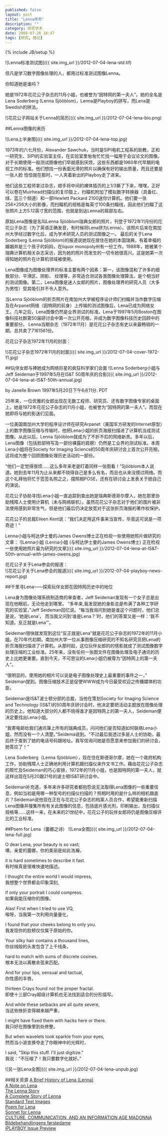 ```yaml
---
published: false
layout: post
title: "Lenna传奇"
description: ""
category: 研究学术
date: 2008-07-26 16:47
tags: [研究, 摘记]
---
```

{% include JB/setup %}

![Lenna标准测试图]({{ site.img_url }}/2012-07-04-lena-std.tif)

但凡是学习数字图像处理的人，都用过标准测试图像Lenna。

你知道她是谁吗？
她是1972年花花公子杂志的11月小姐，也被誉为“因特网的第一夫人”。她的全名是Lena Soderberg (Lenna Sjööblom)，Lenna是Playboy的拼写，而Lena是Swedish的拼法。

<!--more-->

![花花公子网站关于Lenna的简历]({{ site.img_url }}/2012-07-04-lena-bio.png)


##Lenna图像的来历

![Lena上半身图]({{ site.img_url }}/2012-07-04-lena-top.jpg)
1973年的六七月份，Alexander Sawchuk，当时是SIPI电机工程系的助教，正和一研究生、SIPI的实验室主任，在实验室里匆匆忙忙找一幅用于会议论文的图像。对于长期使用一般测试图像他们早就感到厌烦，这些东西都是1960年代早期的电视工作的标准。他们想找一份表面光滑的照片以确保有好的输出质量，而且还要是一张人脸恰恰就在那时，一人夹着新出的Playboy走了进来。
他们这些工程师拿过杂志，顺手将中间的裸体插页的上1/3撕了下来，嘿嘿，正好可以卷在Muirhead扫描仪的复印鼓上，扫瞄机附加了模拟数字转换器（具备红、绿、蓝三个频道）和一部Hewlett Packard 2100迷你计算机。他们要一张256×256大小的影像，而扫瞄机的规格是每英寸100条扫瞄线，因此他们扫瞄了这张照片上方5.12英寸宽的范围，也就是到达Lenna的肩部左右。
原始Lena图像是名叫Lenna Sjööblom瑞典女郎的照片，刊登于1972年11月份的花花公子杂志（为了英语正确发音，有时候将Lena拼为Lenna）。该照片后来在南加州大学经过数字化后，成为学术研究人员的测试图像之一。最后的关于Lena Soderberg (Lenna Sjööblom)的报道说她现在居住在她的本国瑞典，有着幸福的婚姻并是三个孩子的妈妈，在liquor monopoly州有一份工作。1988年，她被某个瑞典计算机相关杂志采访，因为她的照片而发生的一切令她很高兴。这是她第一次得知她的照片在计算机领域被使用。
Lena图像成为图像处理界的标准主要有两个因素：第一，该图像混和了许多的细致部分、平滑区、阴影、 纹理等，非常适合测试各类图像处理算法，是个相当好的测试图像。第二，Lena图像是迷人女郎的照片，图像处理界的研究人员（大多为男性）受其吸引并不令人意外。
当Lenna Sjööblom的折页照片在南加州大学被程序设计师们扫瞄并当作数字压缩及在Arpanet网络（因特网的前身）上传输的测试图像后，Lena已成为网络女王。几年之后，Lena图像仍然是业界测试的标准。Lena于1997年5月Boston在图像科技社群第50届研讨会中第一次公开亮相，并成为数字图像科技历史回顾中的重要部分。Lenna当期杂志（1972年11月）是花花公子杂志有史以来最畅销的一期，总共卖了7161561份。

花花公子杂志1972年11月的封面：![花花公子杂志1972年11月的封面]({{ site.img_url }}/2012-07-04-cover-1972-11.jpg)

##玩伴女郎与捧她成为网络巨星的疯狂科学家们会面
![Lenna Soderberg小姐与Jeff Seideman于1997年5月在IS&T 50周年庆的合影]({{ site.img_url }}/2012-07-04-lena-at-IS&T-50th-annual.jpg)
by Janelle Brown  1997年5月20日下午6点11分. PDT 25年来，一位优雅的女郎出现在无数工程师、研究员、还有数字图像专家的桌面上。她是1972年花花公子杂志的11月小姐，也被誉为“因特网的第一夫人”。而现在她即将与她的影迷们见面。
一位美国南加州大学的程序设计师在研究Arpanet（美国军方研发的Internet原型）上的数字图像压缩与传输时，他把Lena小姐的折页海报扫描进了计算机当成测试图像。从此以后，Lenna Sjööblom就成为了不折不扣的网络新贵。多年以后，Lena图像（包括脸部特写及一部份裸露的肩膀）仍然是工业界的测试标准。本周Lena小姐将在Society for Imaging Science的50周年庆研讨会上首次公开亮相，这将成为整个回顾图像处理历史活动的一部份。
“他们一定觉得很烦……这么多年来老是盯着同样一张图看！”Sjööblom本人说道。她到去年11月为止从来都不晓得自己是多么有名，而且也从来没摸过网络。而这个礼拜他将忙于签签名照之之，摆照相POSE，还有在研讨会上发表关于她自己的演说。
花花公子协助寻找Lena小姐一直追踪到查出她是瑞典斯德哥尔摩人，她在那里协助残障人士使用计算机（未与网络联机）。虽然花花公子杂志对于他们的图片被非法使用感到非常生气，但是他们最后仍决定放宽对于这张折页海报的著作权保护。
花花公子的总裁Eileen Kent说：“我们决定用这件事来当宣传，毕竟这可说是一项奇迹！”

Lenna小姐与柯达伊士曼的James Owens博士正在检视一些使用她照片做研究的文章：
![Lenna小姐 (Lenna小姐 (与柯达伊士曼的James Owens博士) 正在检视一些使用她照片最为研究的文章]({{ site.img_url }}/2012-07-04-lena-at-IS&T-50th-annual-with-james-owens.jpg)

花花公子关于Lena参会的报道：  
![花花公子关于Lena参会的报道]({{ site.img_url }}/2012-07-04-playboy-news-report.jpg)
##千里寻Lena——探索玩伴女郎在因特网历史中的地位Lena身为图像处理系统制造商的审查者，Jeff Seideman发现有一个女子总是出现在他眼前，无论他走到哪里。“多年来,我发现她的身影总是布满了各种工学研究的实验室，”Jeff Seideman回忆说。“每当我询问到她是谁这个问题时，他们总是说，‘她是Lena’， 而当我又问到‘谁是Lena？’时，他们的答案又是一样：‘我不知道。反正就是Lena’”。
Seideman很快就发现到这位“反正就是Lena”就是花花公子杂志的1972年的11月小姐。在70年代初期，南加州大学一位从事图像压缩研究的不知名研究员把Lena的折页海报扫描进了计算机。从那时起，这位玩伴女郎的的倩影就成了测试图像数字处理压缩的工业标准。25年来，没有任何一张图文件在图像处理及电子通讯的历史上比她更重要。直到今天，不可思议的Lena小姐仍被尊为“因特网上的第一夫人”。
“很明显的，使用她的相片可以说是电子图像处理史上最重要的事件之一，” Seideman提到。图像压缩技术正是促使WWW成为今日最受欢迎之传播媒体的功臣。
Seideman是IS&T波士顿分部的总裁，当他在策划Society for Imaging Science and Technology (IS&T)的50周年庆研讨会时，他决定要把活动主题放在图像处理的历史上。他知道大部分的人都不晓得谁才是因特网上的第一夫人，Seideman便决定要找出Lena小姐。
“我寄电邮给我们通讯簿上所有的瑞典成员，问问他们是否知道如何联络Lena小姐，然而没有一个人清楚。”Seidema说到。“不过最后我透过多层人士的协助，最后终于查到了她的电话号码跟地址。我写信询问她是否愿意来参加我们的研讨会，她答应了！”
Lena Soderberg（Lenna Sjööblom），现在住在斯德哥尔摩，她在一个政府机构工作，协助残障人士正确地利用计算机跟扫描仪来作文书工作。藉由花花公子杂志的帮忙及Seideman的巧心安排，1972年的11月小姐，也是因特网的第一夫人，就这样出现在5月20跟21号的波士顿IS&T研讨会中。
Seideman补充道，多年来许多研究者都抱怨说无法取得Lena图像的一些重要信息，例如当初是用哪一种型号的扫描仪扫描的？照相时用的是什么样的相机跟底片？Seideman说他现在正在与花花公子杂志的档案人员合作，希望能重新扫描Lena图像并搜集所有有关此图像的信息，包括底片感光剂，印刷输出，及扫描仪规格等……这样一来，在未来的21世纪中，花花公子的玩伴女郎将仍是图像压缩评比的工业标准。##Poem for Lena（蕾娜之诗）
![Lena全图]({{ site.img_url }}/2012-07-04-lena-full.jpg)
O dear Lena, your beauty is so vast;    噢，亲爱的蕾娜，你的美丽是如此浩瀚，   

it is hard sometimes to describe it fast.    有时候真是很难快速地描述。 I thought the entire world I would impress,    
我想整个世界都会印象深刻,

if only your portrait I could compress.    如果我能压缩你的图像。   Alas! First when I tried to use VQ,   唉呀，当我第一次利用向量量化， 
I found that your cheeks belong to only you.    
我发现你的脸颊仅仅属于原始的你。  Your silky hair contains a thousand lines,    你丝绒般的头发包含了上千线条，

hard to match with sums of discrete cosines.    根本无法以离散余弦来匹配。 And for your lips, sensual and tactual,  你性感的丰唇，
thirteen Crays found not the proper fractal.     即使十三部Cray超级计算机也无法找到适合的分形描写。 
And while these setbacks are all quite severe,    当这些挫折变得越来越严重，
I might have fixed them with hacks here or there.      我只好在图像里到处修整。 
But when wavelets took sparkle from your eyes,    
然而当小波变换夺走了你眼神中的光辉时， I said, "Skip this stuff. I'll just digitize."       我说：“不压缩了！我只要数字化就好。” 
![另一张Lena全图]({{ site.img_url }}/2012-07-04-lena-unpub.jpg)
##相关资源
[A Brief History of Lena (Lenna)](http://www.ecogito.net/articles/lena.html)     
[A Note on Lena](http://www.cs.cmu.edu/~chuck/lennapg/editor.html)     
[The Lenna Story](http://www.lenna.org)   
[A Complete Story of Lenna](http://www.ee.cityu.edu.hk/~lmpo/lenna/Lenna97.html)    
[Standard Test Images](http://www.ece.rice.edu/~wakin/images/)   
[Poem for Lena](http://www24.pair.com/glyptica/LAMWeb/Aliens/queenlenna4.html)     
[Sonnet for Lenna](http://imageprocessing.wordpress.com/2007/11/18/lenna/)     
[CULTURE, COMMUNICATION, AND AN INFORMATION AGE MADONNA](http://www.cs.cmu.edu/%7Echuck/lennapg/pcs_mirror/may_june01.pdf)  
[Bildebehandlingens førstedame](http://etill.net/papers/norsignalet-2003-no2-till_halbach.pdf)    
[iPLAYBOY Issue Preview](http://members.i.playboy.com/Playboy-Magazine/Nov-1972-Issue/138-140) 
